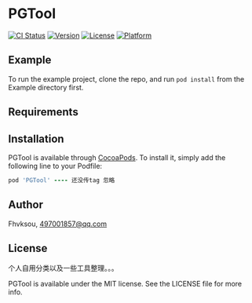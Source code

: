 # PGTool

[![CI Status](https://img.shields.io/travis/Fhvksou/PGTool.svg?style=flat)](https://travis-ci.org/Fhvksou/PGTool)
[![Version](https://img.shields.io/cocoapods/v/PGTool.svg?style=flat)](https://cocoapods.org/pods/PGTool)
[![License](https://img.shields.io/cocoapods/l/PGTool.svg?style=flat)](https://cocoapods.org/pods/PGTool)
[![Platform](https://img.shields.io/cocoapods/p/PGTool.svg?style=flat)](https://cocoapods.org/pods/PGTool)

## Example

To run the example project, clone the repo, and run `pod install` from the Example directory first.

## Requirements

## Installation

PGTool is available through [CocoaPods](https://cocoapods.org). To install
it, simply add the following line to your Podfile:

```ruby
pod 'PGTool' ---- 还没传tag 忽略
```

## Author

Fhvksou, 497001857@qq.com

## License

个人自用分类以及一些工具整理。。。


PGTool is available under the MIT license. See the LICENSE file for more info.
